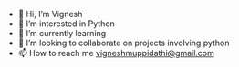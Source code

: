 - 👋 Hi, I’m Vignesh
- 👀 I’m interested in Python
- 🌱 I’m currently learning
- 💞️ I’m looking to collaborate on projects involving python
- 📫 How to reach me vigneshmuppidathi@gmail.com

<!---
VigneshMuppidathi/VigneshMuppidathi is a ✨ special ✨ repository because its `README.md` (this file) appears on your GitHub profile.
You can click the Preview link to take a look at your changes.
--->
